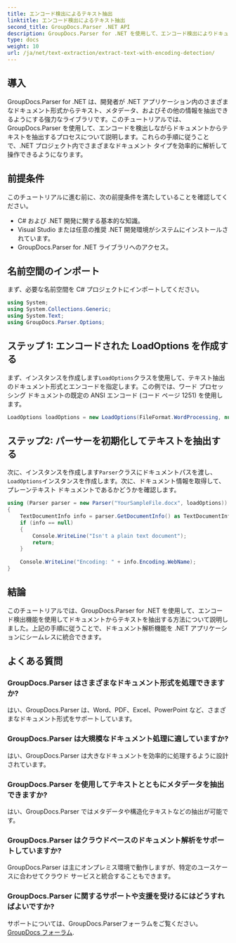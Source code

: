 ```yaml
---
title: エンコード検出によるテキスト抽出
linktitle: エンコード検出によるテキスト抽出
second_title: GroupDocs.Parser .NET API
description: GroupDocs.Parser for .NET を使用して、エンコード検出によりドキュメントからテキストを抽出します。.NET アプリケーションでさまざまな形式を効率的に解析します。
type: docs
weight: 10
url: /ja/net/text-extraction/extract-text-with-encoding-detection/
---
```

## 導入
GroupDocs.Parser for .NET は、開発者が .NET アプリケーション内のさまざまなドキュメント形式からテキスト、メタデータ、およびその他の情報を抽出できるようにする強力なライブラリです。このチュートリアルでは、GroupDocs.Parser を使用して、エンコードを検出しながらドキュメントからテキストを抽出するプロセスについて説明します。これらの手順に従うことで、.NET プロジェクト内でさまざまなドキュメント タイプを効率的に解析して操作できるようになります。
## 前提条件
このチュートリアルに進む前に、次の前提条件を満たしていることを確認してください。
- C# および .NET 開発に関する基本的な知識。
- Visual Studio または任意の推奨 .NET 開発環境がシステムにインストールされています。
- GroupDocs.Parser for .NET ライブラリへのアクセス。

## 名前空間のインポート
まず、必要な名前空間を C# プロジェクトにインポートしてください。
```csharp
using System;
using System.Collections.Generic;
using System.Text;
using GroupDocs.Parser.Options;
```
## ステップ 1: エンコードされた LoadOptions を作成する
まず、インスタンスを作成します`LoadOptions`クラスを使用して、テキスト抽出のドキュメント形式とエンコードを指定します。この例では、ワード プロセッシング ドキュメントの既定の ANSI エンコード (コード ページ 1251) を使用します。
```csharp
LoadOptions loadOptions = new LoadOptions(FileFormat.WordProcessing, null, null, Encoding.GetEncoding(1251));
```
## ステップ2: パーサーを初期化してテキストを抽出する
次に、インスタンスを作成します`Parser`クラスにドキュメントパスを渡し、`LoadOptions`インスタンスを作成します。次に、ドキュメント情報を取得して、プレーンテキスト ドキュメントであるかどうかを確認します。
```csharp
using (Parser parser = new Parser("YourSampleFile.docx", loadOptions))
{
    TextDocumentInfo info = parser.GetDocumentInfo() as TextDocumentInfo;
    if (info == null)
    {
        Console.WriteLine("Isn't a plain text document");
        return;
    }
    
    Console.WriteLine("Encoding: " + info.Encoding.WebName);
}
```

## 結論
このチュートリアルでは、GroupDocs.Parser for .NET を使用して、エンコード検出機能を使用してドキュメントからテキストを抽出する方法について説明しました。上記の手順に従うことで、ドキュメント解析機能を .NET アプリケーションにシームレスに統合できます。

## よくある質問
### GroupDocs.Parser はさまざまなドキュメント形式を処理できますか?
はい、GroupDocs.Parser は、Word、PDF、Excel、PowerPoint など、さまざまなドキュメント形式をサポートしています。
### GroupDocs.Parser は大規模なドキュメント処理に適していますか?
はい、GroupDocs.Parser は大きなドキュメントを効率的に処理するように設計されています。
### GroupDocs.Parser を使用してテキストとともにメタデータを抽出できますか?
はい、GroupDocs.Parser ではメタデータや構造化テキストなどの抽出が可能です。
### GroupDocs.Parser はクラウドベースのドキュメント解析をサポートしていますか?
GroupDocs.Parser は主にオンプレミス環境で動作しますが、特定のユースケースに合わせてクラウド サービスと統合することもできます。
### GroupDocs.Parser に関するサポートや支援を受けるにはどうすればよいですか?
サポートについては、GroupDocs.Parserフォーラムをご覧ください。[GroupDocs フォーラム](https://forum.groupdocs.com/c/parser/17).